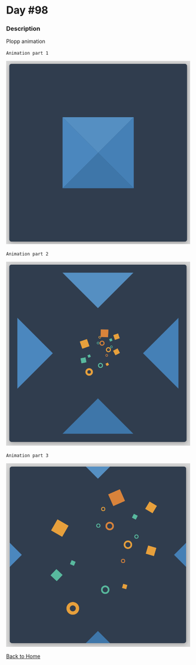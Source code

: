 # Day #98

### Description

Plopp animation

`Animation part 1`

<img src='./assets/image-final-1.png' width=500>

`Animation part 2`

<img src='./assets/image-final-2.png' width=500>

`Animation part 3`

<img src='./assets/image-final-3.png' width=500>

[Back to Home](..)
